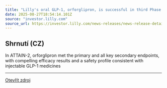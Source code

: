 ```yaml
---
title: "Lilly's oral GLP-1, orforglipron, is successful in third Phase 3 trial, triggering global regulatory submissions this year for the treatment of obesity"
date: 2025-08-27T18:54:14.101Z
source: "investor.lilly.com"
source_url: https://investor.lilly.com/news-releases/news-release-details/lillys-oral-glp-1-orforglipron-successful-third-phase-3-trial
---
```


## Shrnutí (CZ)
In ATTAIN-2, orforglipron met the primary and all key secondary endpoints, with compelling efficacy results and a safety profile consistent with injectable GLP-1 medicines

---

[Otevřít zdroj](https://investor.lilly.com/news-releases/news-release-details/lillys-oral-glp-1-orforglipron-successful-third-phase-3-trial)
